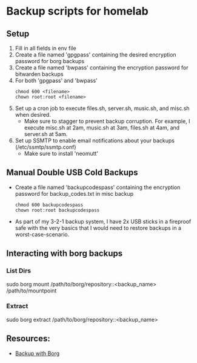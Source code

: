 # Backup scripts for homelab

## Setup
1. Fill in all fields in env file
2. Create a file named 'gpgpass' containing the desired encryption password for borg backups
3. Create a file named 'bwpass' containing the encryption password for bitwarden backups
4. For both 'gpgpass' and 'bwpass'
   ```
   chmod 600 <filename>
   chown root:root <filename>
   ```
5. Set up a cron job to execute files.sh, server.sh, music.sh, and misc.sh when desired.
    - Make sure to stagger to prevent backup corruption. For example, I execute misc.sh at 2am, music.sh at 3am, files.sh at 4am, and server.sh at 5am.
6. Set up SSMTP to enable email notifications about your backups (/etc/ssmtp/ssmtp.conf)
    - Make sure to install 'neomutt'


## Manual Double USB Cold Backups
- Create a file named 'backupcodespass' containing the encryption password for backup_codes.txt in misc backup
   ```
   chmod 600 backupcodespass
   chown root:root backupcodespass
   ```

- As part of my 3-2-1 backup system, I have 2x USB sticks in a fireproof safe with the very basics that I would need to restore backups in a worst-case-scenario.


## Interacting with borg backups
### List Dirs
sudo borg mount /path/to/borg/repository::<backup_name> /path/to/mountpoint

### Extract
sudo borg extract /path/to/borg/repository::<backup_name>


## Resources:
- [Backup with Borg](https://jstaf.github.io/2018/03/12/backups-with-borg-rsync.html)
